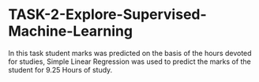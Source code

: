 # TASK-2-Explore-Supervised-Machine-Learning
In this task student marks was predicted on the basis of the hours devoted for studies, Simple Linear Regression was used to predict the marks of the student for 9.25 Hours of study.
